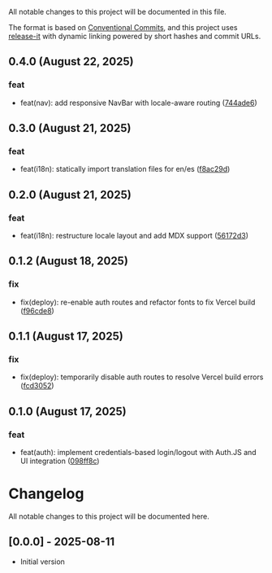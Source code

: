 <!--
⚠️ DO NOT EDIT THIS FILE MANUALLY
This file is managed by release-it with conventional commits.
Unreleased section is safe to update. Released sections will be overwritten.
-->

All notable changes to this project will be documented in this file.

The format is based on [Conventional Commits](https://www.conventionalcommits.org),
and this project uses [release-it](https://github.com/release-it/release-it)
with dynamic linking powered by short hashes and commit URLs.

## 0.4.0 (August 22, 2025)

### feat

- feat(nav): add responsive NavBar with locale-aware routing ([744ade6](https://github.com/b3t0247/vdo-wrapper/commit/744ade6))

## 0.3.0 (August 21, 2025)

### feat

- feat(i18n): statically import translation files for en/es ([f8ac29d](https://github.com/b3t0247/vdo-wrapper/commit/f8ac29d))

## 0.2.0 (August 21, 2025)

### feat

- feat(i18n): restructure locale layout and add MDX support ([56172d3](https://github.com/b3t0247/vdo-wrapper/commit/56172d3))

## 0.1.2 (August 18, 2025)

### fix

- fix(deploy): re-enable auth routes and refactor fonts to fix Vercel build ([f96cde8](https://github.com/b3t0247/vdo-wrapper/commit/f96cde8))

## 0.1.1 (August 17, 2025)

### fix

- fix(deploy): temporarily disable auth routes to resolve Vercel build errors ([fcd3052](https://github.com/b3t0247/vdo-wrapper/commit/fcd3052))

## 0.1.0 (August 17, 2025)

### feat

- feat(auth): implement credentials-based login/logout with Auth.JS and UI integration ([098ff8c](https://github.com/b3t0247/vdo-wrapper/commit/098ff8c))

# Changelog

All notable changes to this project will be documented here.

## [0.0.0] - 2025-08-11

- Initial version
